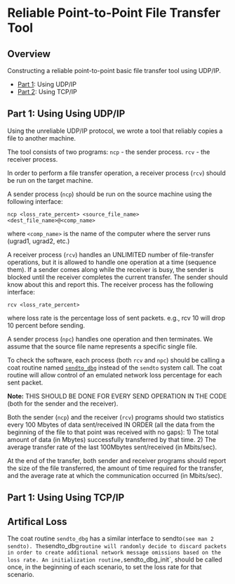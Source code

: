 # Reliable Point-to-Point File Transfer Tool

## Overview
Constructing a reliable point-to-point basic file transfer tool using UDP/IP.

* [Part 1](#part1): Using UDP/IP
* [Part 2](#part2): Using TCP/IP

<a name="part1"></a>
## Part 1: Using Using UDP/IP
Using the unreliable UDP/IP protocol, we wrote a tool that reliably copies a file to another machine.

The tool consists of two programs: 
	`ncp` - the sender process.
	`rcv` - the receiver process.

In order to perform a file transfer operation, a receiver process (`rcv`) should be run on the target machine.  

A sender process (`ncp`) should be run on the source machine using the following interface:

`ncp <loss_rate_percent> <source_file_name> <dest_file_name>@<comp_name>` 

where `<comp_name>` is the name of the computer where the server runs (ugrad1, ugrad2, etc.)

A receiver process (`rcv`) handles an UNLIMITED number of file-transfer operations, but it is allowed to handle one operation at a time (sequence them). If a sender comes along while the receiver is busy, the sender is blocked until the receiver completes the current transfer. The sender should know about this and report this. The receiver process has the following interface:

`rcv <loss_rate_percent>`

where loss rate is the percentage loss of sent packets. e.g., rcv 10 will drop 10 percent before sending.

A sender process (`npc`) handles one operation and then terminates. We assume that the source file name represents a specific single file.

To check the software, each process (both `rcv` and `npc`) should be calling a coat routine named [`sendto_dbg`](#part3) instead of the `sendto` system call. The coat routine will allow control of an emulated network loss percentage for each sent packet.

**Note:** THIS SHOULD BE DONE FOR EVERY SEND OPERATION IN THE CODE (both for the sender and the receiver).

Both the sender (`ncp`) and the receiver (`rcv`) programs should two statistics every 100 Mbytes of data sent/received IN ORDER (all the data from the beginning of the file to that point was received with no gaps):
    1) The total amount of data (in Mbytes) successfully transferred by that time.
    2) The average transfer rate of the last 100Mbytes sent/received (in Mbits/sec).

At the end of the transfer, both sender and receiver programs should report the size of the file transferred, the amount of time required for the transfer, and the average rate at which the communication occurred (in Mbits/sec).

<a name="part2"></a>
## Part 1: Using Using TCP/IP

<a name="part3"></a>
## Artifical Loss
The coat routine `sendto_dbg` has a similar interface to sendto` (see man 2 sendto). The `sendto_dbg` routine will randomly decide to discard packets in order to create additional network message omissions based on the loss rate. An initialization routine, `sendto_dbg_init`, should be called once, in the beginning of each scenario, to set the loss rate for that scenario. 